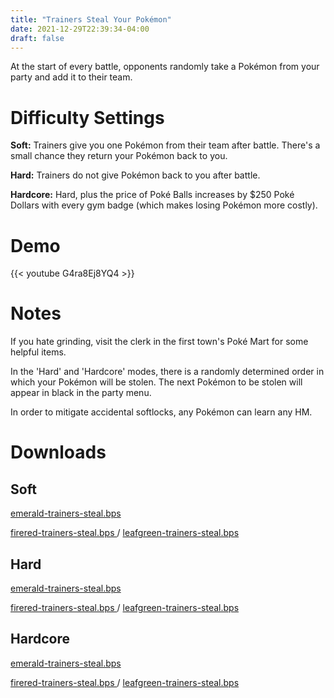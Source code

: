 ```yaml
---
title: "Trainers Steal Your Pokémon"
date: 2021-12-29T22:39:34-04:00
draft: false
---
```


At the start of every battle, opponents randomly take a Pokémon from your party and add it to their team.

# Difficulty Settings

<b>Soft:</b> Trainers give you one Pokémon from their team after battle. There's a small chance they return your Pokémon back to you.

<b>Hard:</b> Trainers do not give Pokémon back to you after battle.

<b>Hardcore:</b> Hard, plus the price of Poké Balls increases by $250 Poké Dollars with every gym badge (which makes losing Pokémon more costly).

# Demo

{{< youtube G4ra8Ej8YQ4 >}}

# Notes

If you hate grinding, visit the clerk in the first town's Poké Mart for some helpful items.

In the 'Hard' and 'Hardcore' modes, there is a randomly determined order in which your Pokémon will be stolen. The next Pokémon to be stolen will appear in black in the party menu.

In order to mitigate accidental softlocks, any Pokémon can learn any HM.

# Downloads

## Soft

<p>
    <a href="/downloads/trainers-steal/soft/emerald-trainers-steal.bps" download>
    emerald-trainers-steal.bps
    </a>
</p>

<p>
    <span>
        <a href="/downloads/trainers-steal/soft/firered-trainers-steal.bps" download>
        firered-trainers-steal.bps
        </a>
    </span>
    /
    <span>
        <a href="/downloads/trainers-steal/soft/leafgreen-trainers-steal.bps" download>
        leafgreen-trainers-steal.bps
        </a>
    </span>
</p>

## Hard

<p>
    <a href="/downloads/trainers-steal/hard/emerald-trainers-steal.bps" download>
    emerald-trainers-steal.bps
    </a>
</p>

<p>
    <span>
        <a href="/downloads/trainers-steal/hard/firered-trainers-steal.bps" download>
        firered-trainers-steal.bps
        </a>
    </span>
    /
    <span>
        <a href="/downloads/trainers-steal/hard/leafgreen-trainers-steal.bps" download>
        leafgreen-trainers-steal.bps
        </a>
    </span>
</p>

## Hardcore

<p>
    <a href="/downloads/trainers-steal/hardcore/emerald-trainers-steal.bps" download>
    emerald-trainers-steal.bps
    </a>
</p>

<p>
    <span>
        <a href="/downloads/trainers-steal/hardcore/firered-trainers-steal.bps" download>
        firered-trainers-steal.bps
        </a>
    </span>
    /
    <span>
        <a href="/downloads/trainers-steal/hardcore/leafgreen-trainers-steal.bps" download>
        leafgreen-trainers-steal.bps
        </a>
    </span>
</p>
